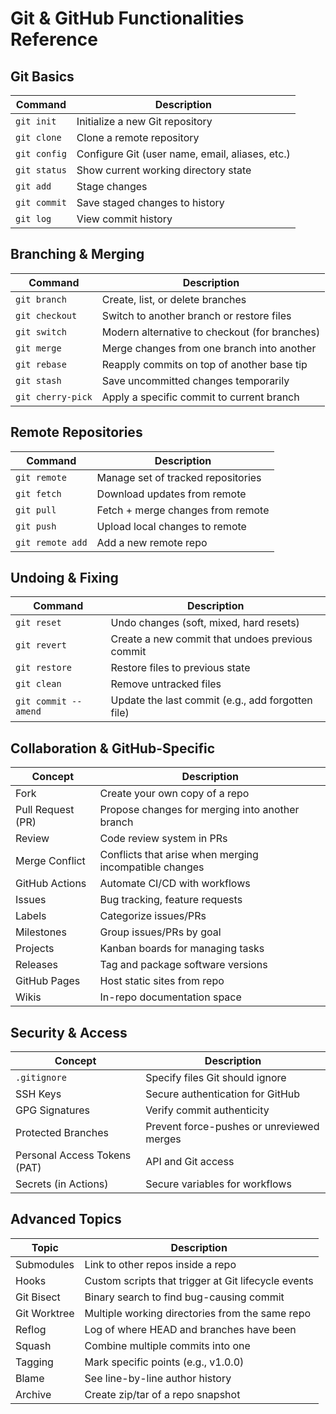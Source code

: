 # Git & GitHub Functionalities Reference

##  Git Basics
| Command        | Description                                           |
|----------------|-------------------------------------------------------|
| `git init`     | Initialize a new Git repository                      |
| `git clone`    | Clone a remote repository                            |
| `git config`   | Configure Git (user name, email, aliases, etc.)      |
| `git status`   | Show current working directory state                 |
| `git add`      | Stage changes                                        |
| `git commit`   | Save staged changes to history                       |
| `git log`      | View commit history                                  |

##  Branching & Merging
| Command            | Description                                         |
|--------------------|-----------------------------------------------------|
| `git branch`       | Create, list, or delete branches                   |
| `git checkout`     | Switch to another branch or restore files          |
| `git switch`       | Modern alternative to checkout (for branches)      |
| `git merge`        | Merge changes from one branch into another         |
| `git rebase`       | Reapply commits on top of another base tip         |
| `git stash`        | Save uncommitted changes temporarily               |
| `git cherry-pick`  | Apply a specific commit to current branch          |

##  Remote Repositories
| Command            | Description                                         |
|--------------------|-----------------------------------------------------|
| `git remote`       | Manage set of tracked repositories                 |
| `git fetch`        | Download updates from remote                      |
| `git pull`         | Fetch + merge changes from remote                 |
| `git push`         | Upload local changes to remote                    |
| `git remote add`   | Add a new remote repo                             |

##  Undoing & Fixing
| Command            | Description                                         |
|--------------------|-----------------------------------------------------|
| `git reset`        | Undo changes (soft, mixed, hard resets)            |
| `git revert`       | Create a new commit that undoes previous commit    |
| `git restore`      | Restore files to previous state                    |
| `git clean`        | Remove untracked files                             |
| `git commit --amend` | Update the last commit (e.g., add forgotten file) |

##  Collaboration & GitHub-Specific
| Concept              | Description                                       |
|----------------------|---------------------------------------------------|
| Fork                 | Create your own copy of a repo                   |
| Pull Request (PR)    | Propose changes for merging into another branch  |
| Review               | Code review system in PRs                        |
| Merge Conflict       | Conflicts that arise when merging incompatible changes |
| GitHub Actions       | Automate CI/CD with workflows                    |
| Issues               | Bug tracking, feature requests                   |
| Labels               | Categorize issues/PRs                            |
| Milestones           | Group issues/PRs by goal                         |
| Projects             | Kanban boards for managing tasks                 |
| Releases             | Tag and package software versions                |
| GitHub Pages         | Host static sites from repo                      |
| Wikis                | In-repo documentation space                      |

##  Security & Access
| Concept              | Description                                       |
|----------------------|---------------------------------------------------|
| `.gitignore`         | Specify files Git should ignore                  |
| SSH Keys             | Secure authentication for GitHub                |
| GPG Signatures       | Verify commit authenticity                       |
| Protected Branches   | Prevent force-pushes or unreviewed merges       |
| Personal Access Tokens (PAT) | API and Git access                     |
| Secrets (in Actions) | Secure variables for workflows                  |

##  Advanced Topics
| Topic              | Description                                         |
|--------------------|-----------------------------------------------------|
| Submodules         | Link to other repos inside a repo                  |
| Hooks              | Custom scripts that trigger at Git lifecycle events|
| Git Bisect         | Binary search to find bug-causing commit          |
| Git Worktree       | Multiple working directories from the same repo   |
| Reflog             | Log of where HEAD and branches have been          |
| Squash             | Combine multiple commits into one                 |
| Tagging            | Mark specific points (e.g., v1.0.0)               |
| Blame              | See line-by-line author history                   |
| Archive            | Create zip/tar of a repo snapshot                 |
